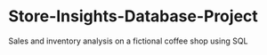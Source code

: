 # Store-Insights-Database-Project
Sales and inventory analysis on a fictional coffee shop using SQL
